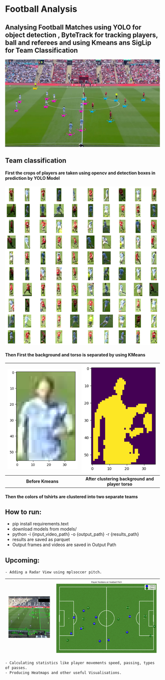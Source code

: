# Football Analysis
## Analysing Football Matches using YOLO for object detection , ByteTrack for tracking players, ball and referees and using Kmeans ans SigLip for Team Classification
![FA Cup Final 2024](public/start.jpg "FA Cup Final 2024")


## Team classification

#### First the crops of players are taken using opencv and detection boxes in prediction by YOLO Model
![Crops](public/crop_cluster.png "Player Crops")

#### Then First the background and torso is separated by using KMeans
| ![Pitch](public/cropbef.png "MPL Soccer pitch") | ![Pitch](public/cropaf.png "MPL Soccer pitch") |
|:--:|:--:|
| **Before Kmeans** | **After clustering background and player torso** |

#### Then the colors of tshirts are clustered into two separate teams


## How to run:
- pip install requirements.text
- download models from models/
- python -i {input_video_path} -o {output_path} -r {results_path}
- results are saved as parquet
- Output frames and videos are saved in Output Path


## Upcoming:  
    - Adding a Radar View using mplsoccer pitch.

| ![Pitch](public/kpts.png "MPL Soccer pitch") | ![Pitch](public/pitch.png "MPL Soccer pitch") |
|:--:|:--:|

    - Calculating statistics like player movements speed, passing, types of passes.
    - Producing Heatmaps and other useful Visualisations.
